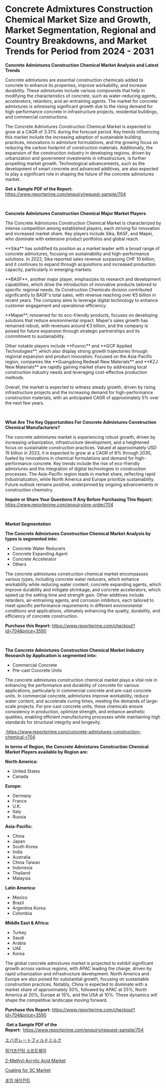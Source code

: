 <p><h1>Concrete Admixtures Construction Chemical Market Size and Growth, Market Segmentation, Regional and Country Breakdowns, and Market Trends for Period from 2024 -  2031</h1></p><p><strong>Concrete Admixtures Construction Chemical Market Analysis and Latest Trends</strong></p>
<p><p>Concrete admixtures are essential construction chemicals added to concrete to enhance its properties, improve workability, and increase durability. These admixtures include various compounds that help in modifying the characteristics of concrete, such as water-reducing agents, accelerators, retarders, and air-entraining agents. The market for concrete admixtures is witnessing significant growth due to the rising demand for high-performance concrete in infrastructure projects, residential buildings, and commercial constructions.</p><p>The Concrete Admixtures Construction Chemical Market is expected to grow at a CAGR of 3.31% during the forecast period. Key trends influencing this market include the increasing adoption of sustainable building practices, innovations in admixture formulations, and the growing focus on reducing the carbon footprint of construction materials. Additionally, the expansion of the construction industry in developing regions, driven by urbanization and government investments in infrastructure, is further propelling market growth. Technological advancements, such as the development of smart concrete and advanced additives, are also expected to play a significant role in shaping the future of the concrete admixtures market.</p></p>
<p><strong>Get a Sample PDF of the Report:&nbsp;</strong> <a href="https://www.reportprime.com/enquiry/request-sample/704">https://www.reportprime.com/enquiry/request-sample/704</a></p>
<p>&nbsp;</p>
<p><strong>Concrete Admixtures Construction Chemical Major Market Players</strong></p>
<p><p>The Concrete Admixtures Construction Chemical Market is characterized by intense competition among established players, each striving for innovation and increased market share. Key players include Sika, BASF, and Mapei, who dominate with extensive product portfolios and global reach.</p><p>**Sika** has solidified its position as a market leader with a broad range of concrete admixtures, focusing on sustainability and high-performance solutions. In 2022, Sika reported sales revenue surpassing CHF 10 billion, and it continues to expand through acquisitions and increased production capacity, particularly in emerging markets.</p><p>**BASF**, another major player, emphasizes its research and development capabilities, which drive the introduction of innovative products tailored to specific regional needs. Its Construction Chemicals division contributed significantly to BASF's total sales, with revenue reaching over €5 billion in recent years. The company aims to leverage digital technology to enhance customer engagement and operational efficiency.</p><p>**Mapei**, renowned for its eco-friendly products, focuses on developing solutions that reduce environmental impact. Mapei's sales growth has remained robust, with revenues around €3 billion, and the company is poised for future expansion through strategic partnerships and its commitment to sustainability.</p><p>Other notable players include **Fosroc** and **GCP Applied Technologies**, which also display strong growth trajectories through regional expansion and product innovation. Focused on the Asia-Pacific region, companies like **Guangdong Redwall New Materials** and **KZJ New Materials** are rapidly gaining market share by addressing local construction industry needs and leveraging cost-effective production methods.</p><p>Overall, the market is expected to witness steady growth, driven by rising infrastructure projects and the increasing demand for high-performance construction materials, with an anticipated CAGR of approximately 5% over the next few years.</p></p>
<p>&nbsp;</p>
<p><strong>What Are The Key Opportunities For Concrete Admixtures Construction Chemical Manufacturers?</strong></p>
<p><p>The concrete admixtures market is experiencing robust growth, driven by increasing urbanization, infrastructure development, and a heightened focus on sustainable construction practices. Valued at approximately USD 15 billion in 2023, it is expected to grow at a CAGR of 8% through 2030, fueled by innovations in chemical formulations and demand for high-performance concrete. Key trends include the rise of eco-friendly admixtures and the integration of digital technologies in construction processes. The Asia-Pacific region leads in market share, reflecting rapid industrialization, while North America and Europe prioritize sustainability. Future outlook remains positive, underpinned by ongoing advancements in construction chemistry.</p></p>
<p><strong>Inquire or Share Your Questions If Any Before Purchasing This Report:</strong> <a href="https://www.reportprime.com/enquiry/pre-order/704">https://www.reportprime.com/enquiry/pre-order/704</a></p>
<p>&nbsp;</p>
<p><strong>Market Segmentation</strong></p>
<p><strong>The Concrete Admixtures Construction Chemical Market Analysis by types is segmented into:</strong></p>
<p><ul><li>Concrete Water Reducers</li><li>Concrete Expanding Agent</li><li>Concrete Accelerator</li><li>Others</li></ul></p>
<p><p>The concrete admixtures construction chemical market encompasses various types, including concrete water reducers, which enhance workability while reducing water content; concrete expanding agents, which improve durability and mitigate shrinkage; and concrete accelerators, which speed up the setting time and strength gain. Other additives include retarders, air-entraining agents, and corrosion inhibitors, each tailored to meet specific performance requirements in different environmental conditions and applications, ultimately enhancing the quality, durability, and efficiency of concrete construction.</p></p>
<p><strong>Purchase this Report:&nbsp;</strong><a href="https://www.reportprime.com/checkout?id=704&price=3590">https://www.reportprime.com/checkout?id=704&price=3590</a></p>
<p>&nbsp;</p>
<p><strong>The Concrete Admixtures Construction Chemical Market Industry Research by Application is segmented into:</strong></p>
<p><ul><li>Commercial Concrete</li><li>Pre-cast Concrete Units</li></ul></p>
<p><p>The concrete admixtures construction chemical market plays a vital role in enhancing the performance and durability of concrete for various applications, particularly in commercial concrete and pre-cast concrete units. In commercial concrete, admixtures improve workability, reduce water content, and accelerate curing times, meeting the demands of large-scale projects. For pre-cast concrete units, these chemicals ensure consistency in production, optimize strength, and enhance aesthetic qualities, enabling efficient manufacturing processes while maintaining high standards for structural integrity and longevity.</p></p>
<p><a href="https://www.reportprime.com/concrete-admixtures-construction-chemical-r704">&nbsp;https://www.reportprime.com/concrete-admixtures-construction-chemical-r704</a></p>
<p><strong>In terms of Region, the Concrete Admixtures Construction Chemical Market Players available by Region are:</strong></p>
<p>
    <p> <strong> North America: </strong>
        <ul>
            <li>United States</li>
            <li>Canada</li>
        </ul>
        </p> 
    <p> <strong> Europe: </strong>
        <ul>
            <li>Germany</li>
            <li>France</li>
            <li>U.K.</li>
            <li>Italy</li>
            <li>Russia</li>
        </ul>
        </p> 
    <p> <strong> Asia-Pacific: </strong>
        <ul>
            <li>China</li>
            <li>Japan</li>
            <li>South Korea</li>
            <li>India</li>
            <li>Australia</li>
            <li>China Taiwan</li>
            <li>Indonesia</li>
            <li>Thailand</li>
            <li>Malaysia</li>
        </ul>
        </p> 
    <p> <strong> Latin America: </strong>
        <ul>
            <li>Mexico</li>
            <li>Brazil</li>
            <li>Argentina Korea</li>
            <li>Colombia</li>
        </ul>
        </p> 
    <p> <strong> Middle East & Africa: </strong>
        <ul>
            <li>Turkey</li>
            <li>Saudi</li>
            <li>Arabia</li>
            <li>UAE</li>
            <li>Korea</li>
        </ul>
    </p>
    </p>
<p><p>The global concrete admixtures market is projected to exhibit significant growth across various regions, with APAC leading the charge, driven by rapid urbanization and infrastructure development. North America and Europe are also poised for substantial growth, focusing on sustainable construction practices. Notably, China is expected to dominate with a market share of approximately 30%, followed by APAC at 25%, North America at 20%, Europe at 15%, and the USA at 10%. These dynamics will shape the competitive landscape moving forward.</p></p>
<p><strong>Purchase this Report: </strong><a href="https://www.reportprime.com/checkout?id=704&price=3590">https://www.reportprime.com/checkout?id=704&price=3590</a></p>
<p>&nbsp;<strong>Get a Sample PDF of the Report:&nbsp;&nbsp;</strong><a href="https://www.reportprime.com/enquiry/request-sample/704">https://www.reportprime.com/enquiry/request-sample/704</a></p>
<p><strong></strong></p>
<p><p><a href="https://medium.com/@kathleencrooks2003/%E3%82%B0%E3%83%AD%E3%83%BC%E3%83%90%E3%83%AB%E8%92%B8%E7%99%BA%E4%B9%B3%E5%85%85%E5%A1%AB%E3%83%9F%E3%83%AB%E3%82%AF%E5%B8%82%E5%A0%B4%E3%81%AE%E6%A9%9F%E4%BC%9A%E3%81%A8%E5%B8%82%E5%A0%B4%E3%81%AE%E8%AA%B2%E9%A1%8C-2024%E5%B9%B4-2031%E5%B9%B4-a9ee0f98a20d">エバポレートフィルドミルク</a></p><p><a href="https://medium.com/@williambatz03/%EA%B8%80%EB%A1%9C%EB%B2%8C-%EC%A7%80%EB%AC%B8-%EC%9D%B8%EC%8B%9D-%EC%86%8C%ED%94%84%ED%8A%B8%EC%9B%A8%EC%96%B4-%EC%8B%9C%EC%9E%A5-%EA%B8%B0%ED%9A%8C-%EB%B0%8F-%EC%8B%9C%EC%9E%A5-%EA%B3%BC%EC%A0%9C-2024-2031-2c2eccc8b8da">핑거프린팅 소프트웨어</a></p><p><a href="https://issuu.com/reportprime-2/docs/2-methyl-acrylic-acid-market-size-2030.pptx">2-Methyl-Acrylic Acid Market</a></p><p><a href="https://github.com/mahnoor2003/Market-Research-Report-List-6/blob/main/coating-for-3c-market.md">Coating for 3C Market</a></p><p><a href="https://medium.com/@williambatz03/%EA%B8%80%EB%A1%9C%EB%B2%8C-%EB%B0%9C%ED%8F%AC%EC%A0%9C-%EC%8B%9C%EC%9E%A5-%ED%99%98%EA%B2%BD-%ED%83%90%EC%83%89-%ED%8A%B8%EB%A0%8C%EB%93%9C-%EC%98%88%EC%B8%A1-%EB%B0%8F-%EC%98%81%ED%96%A5-%EB%B6%84%EC%84%9D-2024-2031-152%ED%8E%98%EC%9D%B4%EC%A7%80%EC%97%90-%EA%B1%B8%EC%B3%90-%EB%8B%A4%EB%A3%B8-15763e74ac8c">포밍 에이전트</a></p></p>